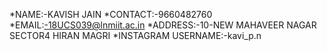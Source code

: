 *NAME:-KAVISH JAIN
*CONTACT:-9660482760
*EMAIL:-18UCS039@lnmiit.ac.in
*ADDRESS:-10-NEW MAHAVEER NAGAR SECTOR4 HIRAN MAGRI
*INSTAGRAM USERNAME:-kavi_p.n
